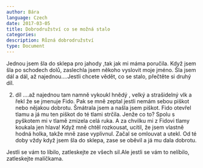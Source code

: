 ```yaml
---
author: Bára
language: Czech
date: 2017-03-05
title: Dobrodružství co se možná stalo
categories:
description: Různá dobrodružství 
type: Document
---
```

Jednou jsem šla do sklepa pro jahody ,tak jak mi máma poručila. Když jsem šla po schodech dolů, zaslechla jsem někoho vyslovit moje jméno. Šla jsem dál a dál, až najednou....Jestli chcete vědět, co se stalo, přečtěte si druhý díl.

2. díl
....až najednou tam namně vykoukl hnědý , velký a strašidelný vlk a řekl že se jmenuje Fido. Pak se mně zeptal jestli nemám sebou piškot nebo nějakou dobrotu. Šmátrala jsem a našla jsem piškot. Fido otevřel tlamu a já mu ten piškot do té tlami strčila. Jenže co to? Spolu s pyškotem mi v tlamě zmizela celá ruka. A za chvilku mi z Fidovi tlamy koukala jen hlava! Když mně chtěl rozkousat, ucítil, že  jsem vlastně hodná holka, takže mně zase vyplivnul. Začal se omlouvat a utekl. Od té doby vždy když jsem šla do sklepa, zase se oběvil a já mu dala   dobrotu.

Jestli se vám to líbilo, zatleskejte ze všech sil.Ale jestli se vám to nelíbilo, zatleskejte malíčkama.